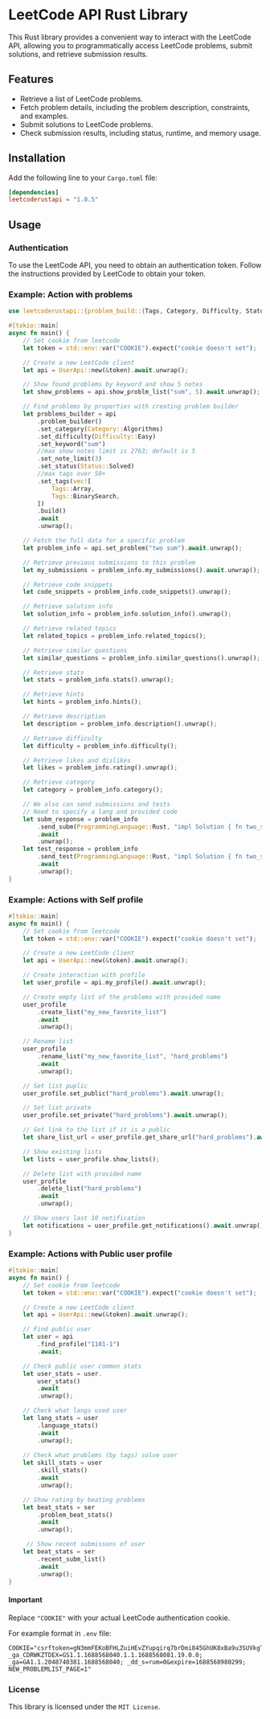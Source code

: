 # LeetCode API Rust Library
This Rust library provides a convenient way to interact with the LeetCode API, allowing you to programmatically access LeetCode problems, submit solutions, and retrieve submission results.
## Features
* Retrieve a list of LeetCode problems.
* Fetch problem details, including the problem description, constraints, and examples.
* Submit solutions to LeetCode problems.
* Check submission results, including status, runtime, and memory usage.

## Installation

Add the following line to your `Cargo.toml` file:
```toml
[dependencies]
leetcoderustapi = "1.0.5"
```
## Usage
### Authentication
To use the LeetCode API, you need to obtain an authentication token. Follow the instructions provided by LeetCode to obtain your token.

### Example: Action with problems
```rust
use leetcoderustapi::{problem_build::{Tags, Category, Difficulty, Status}, UserApi, ProgrammingLanguage,};

#[tokio::main]
async fn main() {
    // Set cookie from leetcode
    let token = std::env::var("COOKIE").expect("cookie doesn't set");

    // Create a new LeetCode client
    let api = UserApi::new(&token).await.unwrap();

    // Show found problems by keyword and show 5 notes
    let show_problems = api.show_problm_list("sum", 5).await.unwrap();

    // Find problems by properties with creating problem builder
    let problems_builder = api
        .problem_builder()
        .set_category(Category::Algorithms)
        .set_difficulty(Difficulty::Easy)
        .set_keyword("sum")
        //max show notes limit is 2763; default is 5
        .set_note_limit(3)
        .set_status(Status::Solved)
        //max tags over 50+
        .set_tags(vec![
            Tags::Array,
            Tags::BinarySearch,
        ])
        .build()
        .await
        .unwrap();

    // Fetch the full data for a specific problem
    let problem_info = api.set_problem("two sum").await.unwrap();

    // Retrieve previous submissions to this problem
    let my_submissions = problem_info.my_submissions().await.unwrap();

    // Retrieve code snippets
    let code_snippets = problem_info.code_snippets().unwrap();

    // Retrieve solution info
    let solution_info = problem_info.solution_info().unwrap();

    // Retrieve related topics
    let related_topics = problem_info.related_topics();

    // Retrieve similar questions
    let similar_questions = problem_info.similar_questions().unwrap();

    // Retrieve stats
    let stats = problem_info.stats().unwrap();

    // Retrieve hints
    let hints = problem_info.hints();

    // Retrieve description
    let description = problem_info.description().unwrap();

    // Retrieve difficulty
    let difficulty = problem_info.difficulty();

    // Retrieve likes and dislikes
    let likes = problem_info.rating().unwrap();

    // Retrieve category
    let category = problem_info.category();

    // We also can send submissions and tests
    // Need to specify a lang and provided code
    let subm_response = problem_info
        .send_subm(ProgrammingLanguage::Rust, "impl Solution { fn two_sum() {}}")
        .await
        .unwrap();
    let test_response = problem_info
        .send_test(ProgrammingLanguage::Rust, "impl Solution { fn two_sum() {}}")
        .await
        .unwrap();
}
```

### Example: Actions with Self profile
```rust
#[tokio::main]
async fn main() {
    // Set cookie from leetcode
    let token = std::env::var("COOKIE").expect("cookie doesn't set");

    // Create a new LeetCode client
    let api = UserApi::new(&token).await.unwrap();

    // Create interaction with profile
    let user_profile = api.my_profile().await.unwrap();

    // Create empty list of the problems with provided name
    user_profile
        .create_list("my_new_favorite_list")
        .await
        .unwrap();

    // Rename list
    user_profile
        .rename_list("my_new_favorite_list", "hard_problems")
        .await
        .unwrap();

    // Set list puplic
    user_profile.set_public("hard_problems").await.unwrap();

    // Set list private
    user_profile.set_private("hard_problems").await.unwrap();

    // Get link to the list if it is a public
    let share_list_url = user_profile.get_share_url("hard_problems").await.unwrap();

    // Show existing lists
    let lists = user_profile.show_lists();

    // Delete list with provided name
    user_profile
        .delete_list("hard_problems")
        .await
        .unwrap();

    // Show users last 10 notification
    let notifications = user_profile.get_notifications().await.unwrap();
}
```
### Example: Actions with Public user profile
```rust
#[tokio::main]
async fn main() {
    // Set cookie from leetcode
    let token = std::env::var("COOKIE").expect("cookie doesn't set");

    // Create a new LeetCode client
    let api = UserApi::new(&token).await.unwrap();

    // Find public user
    let user = api
        .find_profile("1101-1")
        .await;

    // Check public user common stats
    let user_stats = user.
        user_stats()
        .await
        .unwrap();

    // Check what langs used user
    let lang_stats = user
        .language_stats()
        .await
        .unwrap();
    
    // Check what problems (by tags) solve user
    let skill_stats = user
        .skill_stats()
        .await
        .unwrap();

    // Show rating by beating problems
    let beat_stats = ser
        .problem_beat_stats()
        .await
        .unwrap();

     // Show recent submissons of user
    let beat_stats = ser
        .recent_subm_list()
        .await
        .unwrap();
}
```


#### Important
Replace `"COOKIE"` with your actual LeetCode authentication cookie.

For example format in `.env` file:

```env
COOKIE="csrftoken=gN3mmFEKoBFHLZuiHEvZYupqirq7brDmi845GhUK8xBa9u3SUVkgTPFTPsLFuAzR; _ga_CDRWKZTDEX=GS1.1.1688568040.1.1.1688568081.19.0.0; _ga=GA1.1.2048740381.1688568040; _dd_s=rum=0&expire=1688568980299; NEW_PROBLEMLIST_PAGE=1"
```

### License
This library is licensed under the `MIT License`.

